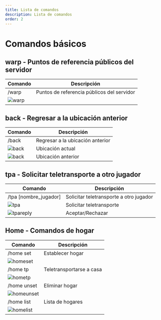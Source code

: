 ```yaml
---
title: Lista de comandos
description: Lista de comandos
order: 2
---
```


# Comandos básicos

## warp - Puntos de referencia públicos del servidor

| Comando | Descripción |
| --- | --- |
| /warp | Puntos de referencia públicos del servidor |
| ![warp](/assets/GameplayGuide/command-list/command-list01.png) | |

## back - Regresar a la ubicación anterior

| Comando | Descripción |
| --- | --- |
| /back | Regresar a la ubicación anterior | 
| ![back](/assets/GameplayGuide/command-list/command-list02.png) | Ubicación actual |
| ![back](/assets/GameplayGuide/command-list/command-list03.png) | Ubicación anterior |




## tpa - Solicitar teletransporte a otro jugador
| Comando | Descripción |
| --- | --- |
| /tpa \[nombre_jugador\] | Solicitar teletransporte a otro jugador |
| ![tpa](/assets/GameplayGuide/command-list/command-list04.png) | Solicitar teletransporte |
| ![tpareply](/assets/GameplayGuide/command-list/command-list05.png) | Aceptar/Rechazar |



## Home - Comandos de hogar
| Comando | Descripción |
| --- | --- |
| /home set | Establecer hogar |
| ![homeset](/assets/GameplayGuide/command-list/command-list06.png) | |
| /home tp | Teletransportarse a casa |
| ![hometp](/assets/GameplayGuide/command-list/command-list07.png) | |
| /home unset | Eliminar hogar |
| ![homeunset](/assets/GameplayGuide/command-list/command-list08.png) | |
| /home list | Lista de hogares |
| ![homelist](/assets/GameplayGuide/command-list/command-list09.png) | |


<Contributors />

<GitHistoryInformation />